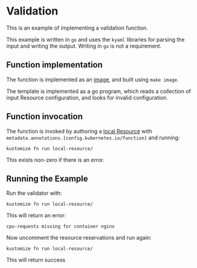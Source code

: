 # Validation

This is an example of implementing a validation function.

This example is written in `go` and uses the `kyaml` libraries for parsing the
input and writing the output.  Writing in `go` is not a requirement.

## Function implementation

The function is implemented as an [image](image), and built using `make image`.

The template is implemented as a go program, which reads a collection of input
Resource configuration, and looks for invalid configuration.

## Function invocation

The function is invoked by authoring a [local Resource](local-resource)
with `metadata.annotations.[config.kubernetes.io/function]` and running:

    kustomize fn run local-resource/

This exists non-zero if there is an error.

## Running the Example

Run the validator with:

    kustomize fn run local-resource/

This will return an error:

    cpu-requests missing for container nginx

Now uncomment the resource reservations and run again:

    kustomize fn run local-resource/

This will return success
